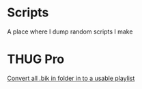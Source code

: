 # Scripts
A place where I dump random scripts I make

# THUG Pro
[Convert all .bik in folder in to a usable playlist](makeplaylist.py)
